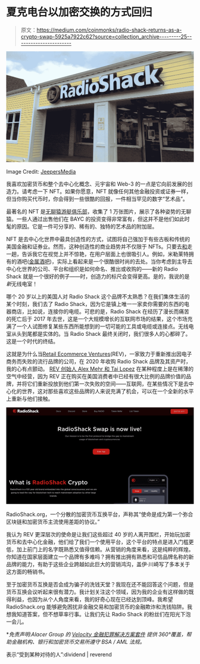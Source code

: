 # 夏克电台以加密交换的方式回归

> 原文：<https://medium.com/coinmonks/radio-shack-returns-as-a-crypto-swap-5925a7922c62?source=collection_archive---------25----------------------->

![](img/869a0d9679b50a02f7d46687a9146576.png)

Image Credit: [JeepersMedia](https://www.flickr.com/photos/39160147@N03/14078554646)

我喜欢加密货币和整个去中心化概念、元宇宙和 Web-3 的一点是它向前发展的创造力。请考虑一下 NFT。如果你愿意，NFT 就像任何其他金融投资或证券一样，但当你购买代币时，你会得到一些很酷的回报，一件相当罕见的数字“艺术品”。

最著名的 NFT 是[无聊猿游艇俱乐部](https://boredapeyachtclub.com/#/)，收集了 1 万张图片，展示了各种姿势的无聊猿。一些人通过出售他们在 BAYC 的投资变得非常富有，但这并不是他们如此时髦的原因。它是一件可分享的、稀有的、独特的艺术品的附加层。

NFT 是去中心化世界中最具创造性的方式，试图将自己强加于有些古板和传统的美国金融和证券业。然而，这种创造性的商业趋势并不仅限于 NFTs。只要去[和](https://decentraland.org/)走一趟，告诉我它在视觉上并不惊艳，在用户层面上也很吸引人。例如，米勒莱特拥有的酒吧([金属酒吧](https://qa2.millerlite.com/metalitebar))，实际上看起来是一个很酷很时尚的去处。当你考虑到主导去中心化世界的公司、平台和组织是如何命名、推出或收购的——新的 Radio Shack 就是一个很好的例子——时，创造力的标尺会变得更高。是的，我说的是*新*无线电室！

哪个 20 岁以上的美国人对 Radio Shack 这个品牌不太熟悉？在我们集体生活的某个时刻，我们去了 Radio Shack，因为它是镇上唯一一家卖你需要的东西的电器商店，比如说，连接你的电缆。可悲的是，Radio Shack 在经历了漫长而痛苦的死亡后于 2017 年去世，这是一个大规模增长的互联网市场的结果，这个市场充满了一个人试图修复某些东西所能想到的一切可能的工具或电缆或连接点。无线电室从头到尾都是实体的。当 Radio Shack 最终关闭时，我们很多人的心都碎了。这是一个时代的终结。

这就是为什么当[Retail Ecommerce Ventures](https://www.retailecommerceventures.com/flow.php?id=FS-6586&utm_source=youtube&utm_medium=video&utm_campaignid=11626341560&utm_adgroupid=111165402377&utm_feeditemid=&utm_targetid=kwd-836757210673&utm_interestid=&utm_physicallocation=9033298&utm_matchtype=e&utm_network=g&utm_device=c&utm_devicemodel=&utm_ifmobile=&utm_ifnotmobile=[value]&utm_ifsearch={ifsearch+:[value]}&utm_ifcontent=&utm_creativeid=480106651857&utm_term=retail%20ecommerce%20ventures&utm_placementID=&utm_target=&utm_param1=&utm_param2=&utm_randomid={44random}&utm_adposition={a44dposition}&gclid=Cj0KCQjw-daUBhCIARIsALbkjSbOu97wrruCROxkhhOaHI-WSH6o6pXV1WfGi5jI32Qnn_sYLF9J-rMaAhOeEALw_wcB)(REV)，一家致力于重新推出因电子商务而失败的流行品牌的公司，在 2020 年收购 Radio Shack 品牌及其资产时，我的心有点颤动。 [REV 创始人 Alex Mehr 和 Tai Lopez](https://www.theverge.com/2021/12/22/22849943/radioshack-defi-cryptocurrency-radio-token-launch) 在某种程度上是在稀薄的空气中经营，因为 REV 正在购买在美国消费者中已经有很大比例的品牌价值的品牌，并将它们重新投放到他们第一次失败的空间——互联网，在某些情况下是去中心化的世界，这对那些喜欢这些品牌的人来说充满了机会，可以在一个全新的水平上重新与他们接触。

![](img/b7fdb70507c19742fa2973199e3ad1ee.png)

RadioShack.org，一个分散的加密货币互换平台，声称其“使命是成为第一个弥合区块链和加密货币主流使用差距的协议。”

我认为 REV 更深层次的使命是让我们这些超过 40 岁的人离开围栏，开始玩加密货币和去中心化金融，他们给了我们一个使用平台，这个平台的特点是进入门槛更低，加上前门上的名字既熟悉又值得信赖。从营销的角度来看，这是纯粹的辉煌。你知道在国家层面建立一个品牌有多难吗？拥有推出拥有熟悉和可信品牌名称的新品牌的能力，有助于这些企业跨越如此巨大的营销鸿沟，盖伊·川崎写了多本关于这方面的畅销书。

至于加密货币互换是否会成为骗子的洗钱天堂？我现在还不能回答这个问题，但是货币互换会议听起来很有潜力。我计划关注这个领域，因为我的企业有这样做的既得利益，也因为从个人角度来看，我的好奇心现在已经达到顶峰。我希望 RadioShack.org 能够避免困扰非金融交易和加密货币的金融欺诈和洗钱陷阱。我想我知道答案，但不想草率行事。让我们先让 Radio Shack 的粉丝们在阳光下泡一会儿。

**免责声明:Alacer Group 的* [*Velocity 金融犯罪解决方案套件*](https://www.linkedin.com/company/2423176/admin/) *提供 360°覆盖，帮助金融机构、银行和加密货币交易所遵守 BSA / AML 法规。*

表示“受到某种对待的人”:dividend | reverend